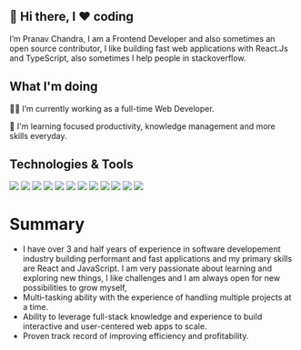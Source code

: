## 👋 Hi there, I ❤️ coding

I’m Pranav Chandra, I am a Frontend Developer and also sometimes an open source contributor, I like building fast web applications with React.Js and TypeScript, also sometimes I help people in stackoverflow.

## What I'm doing 

👨‍💻 I’m currently working as a full-time Web Developer.

🚧 I'm learning focused productivity, knowledge management and more skills everyday.

## Technologies & Tools

![](https://img.shields.io/badge/-Git-informational?style=flat&logo=Git&logoColor=#F7DF1E&color=#505050)
![](https://img.shields.io/badge/-JavaScript-informational?style=flat&logo=JavaScript&logoColor=#F7DF1E&color=2bbc8a)
![](https://img.shields.io/badge/-TypeScript-informational?style=flat&logo=TypeScript&logoColor=#3178C6&color=2bbc8a)
![](https://img.shields.io/badge/-React-informational?style=flat&logo=React&logoColor=#61DAFB&color=2bbc8a)
![](https://img.shields.io/badge/-Redux-informational?style=flat&logo=React&logoColor=#764ABC&color=2bbc8a)
![](https://img.shields.io/badge/-React-Native-informational?style=flat&logo=React&logoColor=#61DAFB&color=2bbc8a)
![](https://img.shields.io/badge/-Material-UI-informational?style=flat&logo=MUI&logoColor=#007FFF&color=2bbc8a)
![](https://img.shields.io/badge/-TailwindCSS-informational?style=flat&logo=TailwindCSS&logoColor=#007FFF&color=2bbc8a)
![](https://img.shields.io/badge/-Vue-informational?style=flat&logo=Vue.js&logoColor=#4FC08D&color=2bbc8a)
![](https://img.shields.io/badge/-Python-informational?style=flat&logo=Python&logoColor=#3776AB&color=2bbc8a)
![](https://img.shields.io/badge/-Bitbucket-informational?style=flat&logo=Bitbucket&logoColor=#0052CC&color=2bbc8a)
![](https://img.shields.io/badge/-Jira-informational?style=flat&logo=Jira&logoColor=#0052CC&color=2bbc8a)


# Summary #
- I have over 3 and half years of experience in software developement industry building performant and fast
applications and my primary skills are React and JavaScript.
I am very passionate about learning and exploring new things, I like challenges and I am always open for new
possibilities to grow myself,
- Multi-tasking ability with the experience of handling multiple projects at a time.
- Ability to leverage full-stack knowledge and experience to build interactive and user-centered web apps to scale.
- Proven track record of improving efficiency and profitability. 



<!---
pranavchandra27/pranavchandra27 is a ✨ special ✨ repository because its `README.md` (this file) appears on your GitHub profile.
You can click the Preview link to take a look at your changes.
--->
